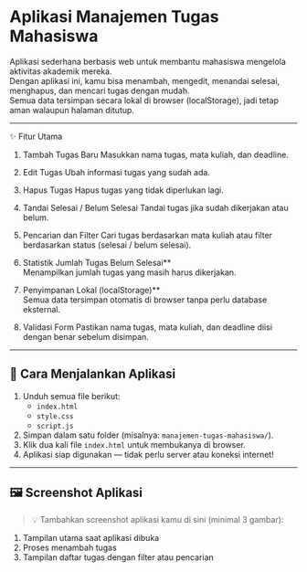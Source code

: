 # Aplikasi Manajemen Tugas Mahasiswa

Aplikasi sederhana berbasis web untuk membantu mahasiswa mengelola aktivitas akademik mereka.  
Dengan aplikasi ini, kamu bisa menambah, mengedit, menandai selesai, menghapus, dan mencari tugas dengan mudah.  
Semua data tersimpan secara lokal di browser (localStorage), jadi tetap aman walaupun halaman ditutup.

---

✨ Fitur Utama

1. Tambah Tugas Baru
   Masukkan nama tugas, mata kuliah, dan deadline.

2. Edit Tugas
   Ubah informasi tugas yang sudah ada.

3. Hapus Tugas
   Hapus tugas yang tidak diperlukan lagi.

4. Tandai Selesai / Belum Selesai
   Tandai tugas jika sudah dikerjakan atau belum.

5. Pencarian dan Filter
   Cari tugas berdasarkan mata kuliah atau filter berdasarkan status (selesai / belum selesai).

6. Statistik Jumlah Tugas Belum Selesai\*\*  
   Menampilkan jumlah tugas yang masih harus dikerjakan.

7. Penyimpanan Lokal (localStorage)\*\*  
   Semua data tersimpan otomatis di browser tanpa perlu database eksternal.

8. Validasi Form
   Pastikan nama tugas, mata kuliah, dan deadline diisi dengan benar sebelum disimpan.

---

## 🧠 Cara Menjalankan Aplikasi

1. Unduh semua file berikut:
   - `index.html`
   - `style.css`
   - `script.js`
2. Simpan dalam satu folder (misalnya: `manajemen-tugas-mahasiswa/`).
3. Klik dua kali file `index.html` untuk membukanya di browser.
4. Aplikasi siap digunakan — tidak perlu server atau koneksi internet!

---

## 🖼️ Screenshot Aplikasi

> 💡 Tambahkan screenshot aplikasi kamu di sini (minimal 3 gambar):

1. Tampilan utama saat aplikasi dibuka
2. Proses menambah tugas
3. Tampilan daftar tugas dengan filter atau pencarian

